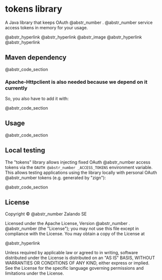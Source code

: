 # tokens library

A Java library that keeps OAuth @abstr_number . @abstr_number service access tokens in memory for your usage.

@abstr_hyperlink @abstr_hyperlink @abstr_image @abstr_hyperlink @abstr_hyperlink 

## Maven dependency

@abstr_code_section 

### Apache-Httpclient is also needed because we depend on it currently

So, you also have to add it with:

@abstr_code_section 

## Usage

@abstr_code_section 

## Local testing

The "tokens" library allows injecting fixed OAuth @abstr_number access tokens via the `OAUTH @abstr_number _ACCESS_TOKENS` environment variable. This allows testing applications using the library locally with personal OAuth @abstr_number tokens (e.g. generated by "zign"):

@abstr_code_section 

## License

Copyright © @abstr_number Zalando SE

Licensed under the Apache License, Version @abstr_number . @abstr_number (the "License"); you may not use this file except in compliance with the License. You may obtain a copy of the License at

@abstr_hyperlink 

Unless required by applicable law or agreed to in writing, software distributed under the License is distributed on an "AS IS" BASIS, WITHOUT WARRANTIES OR CONDITIONS OF ANY KIND, either express or implied. See the License for the specific language governing permissions and limitations under the License.
